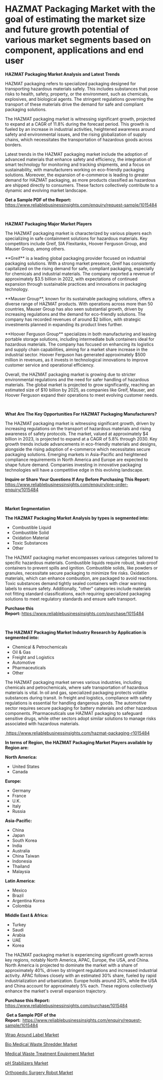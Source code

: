 <p><h1>HAZMAT Packaging Market with the goal of estimating the market size and future growth potential of various market segments based on component, applications and end user</h1></p><p><strong>HAZMAT Packaging Market Analysis and Latest Trends</strong></p>
<p><p>HAZMAT packaging refers to specialized packaging designed for transporting hazardous materials safely. This includes substances that pose risks to health, safety, property, or the environment, such as chemicals, explosives, and biological agents. The stringent regulations governing the transport of these materials drive the demand for safe and compliant packaging solutions. </p><p>The HAZMAT packaging market is witnessing significant growth, projected to expand at a CAGR of 11.8% during the forecast period. This growth is fueled by an increase in industrial activities, heightened awareness around safety and environmental issues, and the rising globalization of supply chains, which necessitates the transportation of hazardous goods across borders. </p><p>Latest trends in the HAZMAT packaging market include the adoption of advanced materials that enhance safety and efficiency, the integration of smart technology for monitoring and tracking shipments, and a focus on sustainability, with manufacturers working on eco-friendly packaging solutions. Moreover, the expansion of e-commerce is leading to greater demand for HAZMAT packaging, as more products classified as hazardous are shipped directly to consumers. These factors collectively contribute to a dynamic and evolving market landscape.</p></p>
<p><strong>Get a Sample PDF of the Report:&nbsp;</strong> <a href="https://www.reliablebusinessinsights.com/enquiry/request-sample/1015484?utm_campaign=57&utm_medium=2&utm_source=Github&utm_content=ia&utm_term=08112024&utm_id=hazmat-packaging">https://www.reliablebusinessinsights.com/enquiry/request-sample/1015484</a></p>
<p>&nbsp;</p>
<p><strong>HAZMAT Packaging Major Market Players</strong></p>
<p><p>The HAZMAT packaging market is characterized by various players each specializing in safe containment solutions for hazardous materials. Key competitors include Greif, SIA Flexitanks, Hoover Ferguson Group, and Mauser Group, among others.</p><p>**Greif** is a leading global packaging provider focused on industrial packaging solutions. With a strong market presence, Greif has consistently capitalized on the rising demand for safe, compliant packaging, especially for chemicals and industrial materials. The company reported a revenue of approximately $3.5 billion in 2022, with expectations of continued expansion through sustainable practices and innovations in packaging technology.</p><p>**Mauser Group**, known for its sustainable packaging solutions, offers a diverse range of HAZMAT products. With operations across more than 50 countries, Mauser Group has also seen substantial growth, driven by increasing regulations and the demand for eco-friendly solutions. The company has recorded revenues of around $2 billion, with strategic investments planned in expanding its product lines further.</p><p>**Hoover Ferguson Group** specializes in both manufacturing and leasing portable storage solutions, including intermediate bulk containers ideal for hazardous materials. The company has focused on enhancing its logistics and supply chain capabilities, aiming for a market share increase in the industrial sector. Hoover Ferguson has generated approximately $500 million in revenues, as it invests in technological innovations to improve customer service and operational efficiency.</p><p>Overall, the HAZMAT packaging market is growing due to stricter environmental regulations and the need for safer handling of hazardous materials. The global market is projected to grow significantly, reaching an estimated size of $10 billion by 2025, as companies like Greif, Mauser, and Hoover Ferguson expand their operations to meet evolving customer needs.</p></p>
<p>&nbsp;</p>
<p><strong>What Are The Key Opportunities For HAZMAT Packaging Manufacturers?</strong></p>
<p><p>The HAZMAT packaging market is witnessing significant growth, driven by increasing regulations on the transport of hazardous materials and rising awareness of safety protocols. The market, valued at approximately $4 billion in 2023, is projected to expand at a CAGR of 5.8% through 2030. Key growth trends include advancements in eco-friendly materials and designs, alongside the rising adoption of e-commerce which necessitates secure packaging solutions. Emerging markets in Asia-Pacific and heightened compliance requirements in North America and Europe are expected to shape future demand. Companies investing in innovative packaging technologies will have a competitive edge in this evolving landscape.</p></p>
<p><strong>Inquire or Share Your Questions If Any Before Purchasing This Report:</strong> <a href="https://www.reliablebusinessinsights.com/enquiry/pre-order-enquiry/1015484?utm_campaign=57&utm_medium=2&utm_source=Github&utm_content=ia&utm_term=08112024&utm_id=hazmat-packaging">https://www.reliablebusinessinsights.com/enquiry/pre-order-enquiry/1015484</a></p>
<p>&nbsp;</p>
<p><strong>Market Segmentation</strong></p>
<p><strong>The HAZMAT Packaging Market Analysis by types is segmented into:</strong></p>
<p><ul><li>Combustible Liquid</li><li>Combustible Solid</li><li>Oxidation Material</li><li>Toxic Substances</li><li>Other</li></ul></p>
<p><p>The HAZMAT packaging market encompasses various categories tailored to specific hazardous materials. Combustible liquids require robust, leak-proof containers to prevent spills and ignition. Combustible solids, like powders or granules, necessitate secure packaging to minimize fire risks. Oxidation materials, which can enhance combustion, are packaged to avoid reactions. Toxic substances demand tightly sealed containers with clear warning labels to ensure safety. Additionally, "other" categories include materials not fitting standard classifications, each requiring specialized packaging solutions to meet regulatory standards and ensure safe transport.</p></p>
<p><strong>Purchase this Report:&nbsp;</strong><a href="https://www.reliablebusinessinsights.com/purchase/1015484?utm_campaign=57&utm_medium=2&utm_source=Github&utm_content=ia&utm_term=08112024&utm_id=hazmat-packaging">https://www.reliablebusinessinsights.com/purchase/1015484</a></p>
<p>&nbsp;</p>
<p><strong>The HAZMAT Packaging Market Industry Research by Application is segmented into:</strong></p>
<p><ul><li>Chemical & Petrochemicals</li><li>Oil & Gas</li><li>Freight and Logistics</li><li>Automotive</li><li>Pharmaceuticals</li><li>Other</li></ul></p>
<p><p>The HAZMAT packaging market serves various industries, including chemicals and petrochemicals, where safe transportation of hazardous materials is vital. In oil and gas, specialized packaging protects volatile substances during transit. In freight and logistics, compliance with safety regulations is essential for handling dangerous goods. The automotive sector requires secure packaging for battery materials and other hazardous components. Pharmaceuticals use HAZMAT packaging to safeguard sensitive drugs, while other sectors adopt similar solutions to manage risks associated with hazardous materials.</p></p>
<p><a href="https://www.reliablebusinessinsights.com/hazmat-packaging-r1015484?utm_campaign=57&utm_medium=2&utm_source=Github&utm_content=ia&utm_term=08112024&utm_id=hazmat-packaging">&nbsp;https://www.reliablebusinessinsights.com/hazmat-packaging-r1015484</a></p>
<p><strong>In terms of Region, the HAZMAT Packaging Market Players available by Region are:</strong></p>
<p>
    <p> <strong> North America: </strong>
        <ul>
            <li>United States</li>
            <li>Canada</li>
        </ul>
        </p> 
    <p> <strong> Europe: </strong>
        <ul>
            <li>Germany</li>
            <li>France</li>
            <li>U.K.</li>
            <li>Italy</li>
            <li>Russia</li>
        </ul>
        </p> 
    <p> <strong> Asia-Pacific: </strong>
        <ul>
            <li>China</li>
            <li>Japan</li>
            <li>South Korea</li>
            <li>India</li>
            <li>Australia</li>
            <li>China Taiwan</li>
            <li>Indonesia</li>
            <li>Thailand</li>
            <li>Malaysia</li>
        </ul>
        </p> 
    <p> <strong> Latin America: </strong>
        <ul>
            <li>Mexico</li>
            <li>Brazil</li>
            <li>Argentina Korea</li>
            <li>Colombia</li>
        </ul>
        </p> 
    <p> <strong> Middle East & Africa: </strong>
        <ul>
            <li>Turkey</li>
            <li>Saudi</li>
            <li>Arabia</li>
            <li>UAE</li>
            <li>Korea</li>
        </ul>
    </p>
    </p>
<p><p>The HAZMAT packaging market is experiencing significant growth across key regions, notably North America, APAC, Europe, the USA, and China. North America is projected to dominate the market with a share of approximately 40%, driven by stringent regulations and increased industrial activity. APAC follows closely with an estimated 30% share, fueled by rapid industrialization and urbanization. Europe holds around 20%, while the USA and China account for approximately 5% each. These regions collectively enhance the market's overall expansion trajectory.</p></p>
<p><strong>Purchase this Report: </strong><a href="https://www.reliablebusinessinsights.com/purchase/1015484?utm_campaign=57&utm_medium=2&utm_source=Github&utm_content=ia&utm_term=08112024&utm_id=hazmat-packaging">https://www.reliablebusinessinsights.com/purchase/1015484</a></p>
<p>&nbsp;<strong>Get a Sample PDF of the Report:&nbsp;&nbsp;</strong><a href="https://www.reliablebusinessinsights.com/enquiry/request-sample/1015484?utm_campaign=57&utm_medium=2&utm_source=Github&utm_content=ia&utm_term=08112024&utm_id=hazmat-packaging">https://www.reliablebusinessinsights.com/enquiry/request-sample/1015484</a></p>
<p><strong></strong></p>
<p><p><a href="https://github.com/haydee0czminge/Market-Research-Report-List-1/blob/main/wrap-around-label-market.md?utm_campaign=57&utm_medium=2&utm_source=Github&utm_content=ia&utm_term=08112024&utm_id=hazmat-packaging">Wrap Around Label Market</a></p><p><a href="https://issuu.com/reportprime-2/docs/bio-medical-waste-shredder-market-s_ff71fb4d6ba57e?utm_campaign=57&utm_medium=2&utm_source=Github&utm_content=ia&utm_term=08112024&utm_id=hazmat-packaging">Bio Medical Waste Shredder Market</a></p><p><a href="https://issuu.com/reportprime-2/docs/medical-waste-treatment-equipment-m_ccac04160f1c6f?utm_campaign=57&utm_medium=2&utm_source=Github&utm_content=ia&utm_term=08112024&utm_id=hazmat-packaging">Medical Waste Treatment Equipment Market</a></p><p><a href="https://github.com/lourdestd6bs/Market-Research-Report-List-1/blob/main/ph-stabilizers-market.md?utm_campaign=57&utm_medium=2&utm_source=Github&utm_content=ia&utm_term=08112024&utm_id=hazmat-packaging">pH Stabilizers Market</a></p><p><a href="https://issuu.com/reportprime-2/docs/orthopedic-surgery-robot-market-siz_9864f6f2d9f9f0?utm_campaign=57&utm_medium=2&utm_source=Github&utm_content=ia&utm_term=08112024&utm_id=hazmat-packaging">Orthopedic Surgery Robot Market</a></p></p>